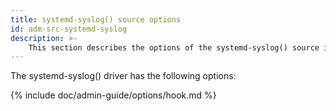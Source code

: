 ```yaml
---
title: systemd-syslog() source options
id: adm-src-systemd-syslog
description: >-
	This section describes the options of the systemd-syslog() source in {{ site.product.short_name }}.
---
```


The systemd-syslog() driver has the following options:

{% include doc/admin-guide/options/hook.md %}
